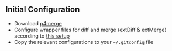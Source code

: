 ## Initial Configuration  
* Download [p4merge](https://www.perforce.com/products/helix-apps/merge-diff-tool-p4merge)  
* Configure wrapper files for diff and merge (extDiff & extMerge) according to [this setup](https://git-scm.com/book/en/v2/Customizing-Git-Git-Configuration)  
* Copy the relevant configurations to your `~/.gitconfig` file
